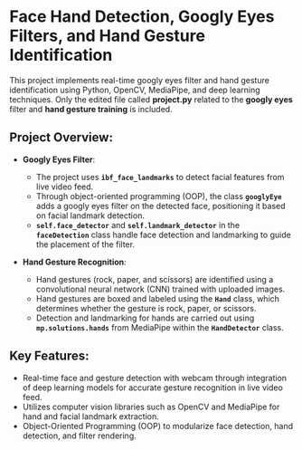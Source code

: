# Face Hand Detection, Googly Eyes Filters, and Hand Gesture Identification

This project implements real-time googly eyes filter and hand gesture identification using Python, OpenCV, MediaPipe, and deep learning techniques. Only the edited file called **project.py** related to the **googly eyes** filter and **hand gesture training** is included.

## **Project Overview**:

- **Googly Eyes Filter**:
  - The project uses **`ibf_face_landmarks`** to detect facial features from live video feed.
  - Through object-oriented programming (OOP), the class **`googlyEye`** adds a googly eyes filter on the detected face, positioning it based on facial landmark detection.
  - **`self.face_detector`** and **`self.landmark_detector`** in the **`faceDetection`** class handle face detection and landmarking to guide the placement of the filter.

- **Hand Gesture Recognition**:
  - Hand gestures (rock, paper, and scissors) are identified using a convolutional neural network (CNN) trained with uploaded images.
  - Hand gestures are boxed and labeled using the **`Hand`** class, which determines whether the gesture is rock, paper, or scissors.
  - Detection and landmarking for hands are carried out using **`mp.solutions.hands`** from MediaPipe within the **`HandDetector`** class.

## **Key Features**:
- Real-time face and gesture detection with webcam through integration of deep learning models for accurate gesture recognition in live video feed.
- Utilizes computer vision libraries such as OpenCV and MediaPipe for hand and facial landmark extraction.
- Object-Oriented Programming (OOP) to modularize face detection, hand detection, and filter rendering.
